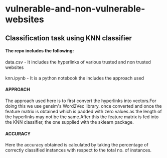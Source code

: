 # vulnerable-and-non-vulnerable-websites
## Classification task using KNN classifier
#### The repo includes the following:

data.csv  -  It includes the hyperlinks of various trusted and non trusted websites
<br />
<br/>
knn.ipynb -  It is a python notebook the includes the  approach used
<br/>
#### APPROACH
The approach used here is to first convert the hyperlinks into vectors.For doing this we use gensim's Word2Vec library.
once converted and once the feature matrix is obtained which is padded with zero values as the length of the hyperlinks may not be the same.After this the feature matrix is fed into the KNN classifier, the one supplied with the sklearn package.
<br/>
#### ACCURACY
Here  the accuracy obtained is calculated by taking the percentage of correctly classified instances with respect to the
total no. of instances.
<br/>
